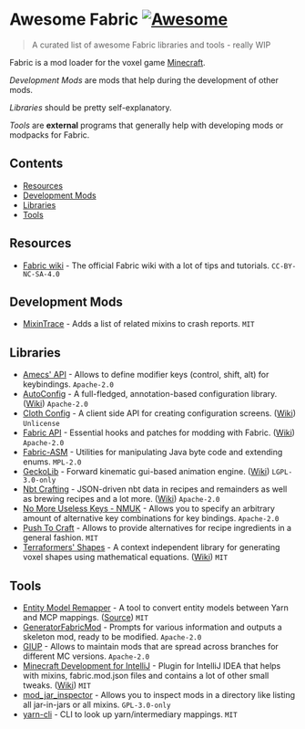 # Awesome Fabric [![Awesome](https://awesome.re/badge-flat.svg)](https://awesome.re)
> A curated list of awesome Fabric libraries and tools - really WIP

Fabric is a mod loader for the voxel game [Minecraft](https://en.wikipedia.org/wiki/Minecraft). 

*Development Mods* are mods that help during the development of other mods.

*Libraries* should be pretty self-explanatory.

*Tools* are **external** programs that generally help with developing mods or modpacks for Fabric.

## Contents

- [Resources](#resources)
- [Development Mods](#development-mods)
- [Libraries](#libraries)
- [Tools](#tools)

## Resources

- [Fabric wiki](https://fabricmc.net/wiki/doku.php) - The official Fabric wiki with a lot of tips and tutorials. `CC-BY-NC-SA-4.0`

## Development Mods

- [MixinTrace](https://github.com/comp500/mixintrace) - Adds a list of related mixins to crash reports. `MIT`

## Libraries

- [Amecs' API](https://github.com/Siphalor/amecs-api) - Allows to define modifier keys (control, shift, alt) for keybindings. `Apache-2.0`
- [AutoConfig](https://github.com/shedaniel/AutoConfig) - A full-fledged, annotation-based configuration library. ([Wiki](https://shedaniel.gitbook.io/cloth-config/auto-config)) `Apache-2.0`
- [Cloth Config](https://github.com/shedaniel/cloth-config) - A client side API for creating configuration screens. ([Wiki](https://shedaniel.gitbook.io/cloth-config)) `Unlicense`
- [Fabric API](https://github.com/FabricMC/fabric) - Essential hooks and patches for modding with Fabric. ([Wiki](https://fabricmc.net/wiki)) `Apache-2.0`
- [Fabric-ASM](https://github.com/Chocohead/Fabric-ASM) - Utilities for manipulating Java byte code and extending enums. `MPL-2.0`
- [GeckoLib](https://github.com/bernie-g/geckolib) - Forward kinematic gui-based animation engine. ([Wiki](https://github.com/bernie-g/geckolib/wiki/Getting-Started)) `LGPL-3.0-only`
- [Nbt Crafting](https://github.com/Siphalor/nbt-crafting) - JSON-driven nbt data in recipes and remainders as well as brewing recipes and a lot more. ([Wiki](https://mcwiki.siphalor.de/nbt-crafting/v2)) `Apache-2.0`
- [No More Useless Keys - NMUK](https://github.com/Siphalor/nmuk) - Allows you to specify an arbitrary amount of alternative key combinations for key bindings. `Apache-2.0`
- [Push To Craft](https://github.com/Siphalor/push-to-craft) - Allows to provide alternatives for recipe ingredients in a general fashion. `MIT`
- [Terraformers' Shapes](https://github.com/TerraformersMC/Shapes) - A context independent library for generating voxel shapes using mathematical equations. ([Wiki](https://github.com/TerraformersMC/Shapes/wiki/Using-Shapes)) `MIT`

## Tools

- [Entity Model Remapper](https://www.draylar.dev/entity-model-remapper) - A tool to convert entity models between Yarn and MCP mappings. ([Source](https://github.com/Draylar/entity-model-remapper)) `MIT`
- [GeneratorFabricMod](https://github.com/ExtraCrafTX/GeneratorFabricMod) - Prompts for various information and outputs a skeleton mod, ready to be modified. `Apache-2.0`
- [GIUP](https://github.com/Siphalor/giup) - Allows to maintain mods that are spread across branches for different MC versions. `Apache-2.0`
- [Minecraft Development for IntelliJ](https://github.com/minecraft-dev/MinecraftDev) - Plugin for IntelliJ IDEA that helps with mixins, fabric.mod.json files and contains a lot of other small tweaks. ([Wiki](https://minecraftdev.org/docs)) `MIT`
- [mod_jar_inspector](https://github.com/comp500/mod_jar_inspector) - Allows you to inspect mods in a directory like listing all jar-in-jars or all mixins. `GPL-3.0-only`
- [yarn-cli](https://github.com/ByMartrixx/yarn-cli) - CLI to look up yarn/intermediary mappings. `MIT`
